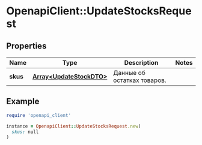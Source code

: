 # OpenapiClient::UpdateStocksRequest

## Properties

| Name | Type | Description | Notes |
| ---- | ---- | ----------- | ----- |
| **skus** | [**Array&lt;UpdateStockDTO&gt;**](UpdateStockDTO.md) | Данные об остатках товаров.  |  |

## Example

```ruby
require 'openapi_client'

instance = OpenapiClient::UpdateStocksRequest.new(
  skus: null
)
```

